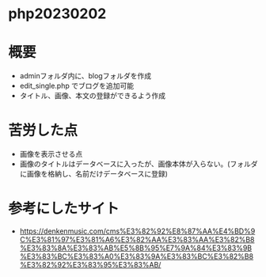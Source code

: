 # php20230202

# 概要
- adminフォルダ内に、blogフォルダを作成
- edit_single.php でブログを追加可能
- タイトル、画像、本文の登録ができるよう作成

# 苦労した点
- 画像を表示させる点
- 画像のタイトルはデータベースに入ったが、画像本体が入らない。(フォルダに画像を格納し、名前だけデータベースに登録)

# 参考にしたサイト
- https://denkenmusic.com/cms%E3%82%92%E8%87%AA%E4%BD%9C%E3%81%97%E3%81%A6%E3%82%AA%E3%83%AA%E3%82%B8%E3%83%8A%E3%83%AB%E5%8B%95%E7%9A%84%E3%83%9B%E3%83%BC%E3%83%A0%E3%83%9A%E3%83%BC%E3%82%B8%E3%82%92%E3%83%95%E3%83%AB/
